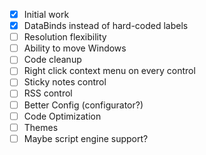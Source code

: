 - [x] Initial work
- [x] DataBinds instead of hard-coded labels
- [ ] Resolution flexibility
- [ ] Ability to move Windows
- [ ] Code cleanup
- [ ] Right click context menu on every control
- [ ] Sticky notes control
- [ ] RSS control
- [ ] Better Config (configurator?)
- [ ] Code Optimization
- [ ] Themes
- [ ] Maybe script engine support?
